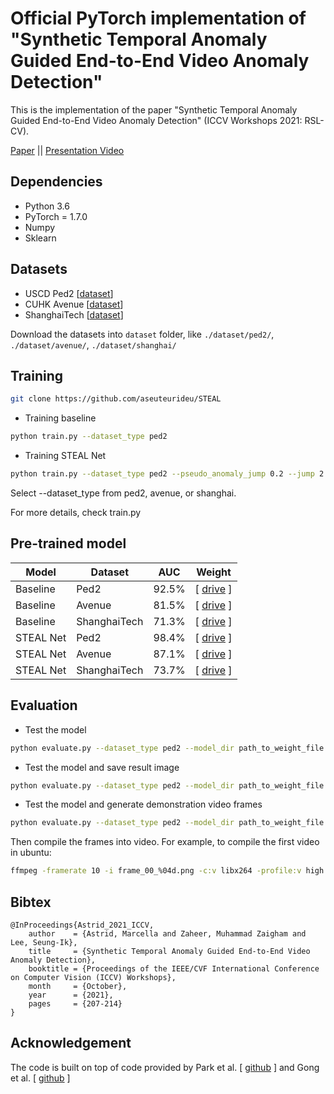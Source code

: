 # Official PyTorch implementation of "Synthetic Temporal Anomaly Guided End-to-End Video Anomaly Detection"
This is the implementation of the paper "Synthetic Temporal Anomaly Guided End-to-End Video Anomaly Detection" (ICCV Workshops 2021: RSL-CV).

[Paper](https://openaccess.thecvf.com/content/ICCV2021W/RSLCV/html/Astrid_Synthetic_Temporal_Anomaly_Guided_End-to-End_Video_Anomaly_Detection_ICCVW_2021_paper.html) || [Presentation Video](https://youtu.be/om7sY1hc3Dw)

## Dependencies
* Python 3.6
* PyTorch = 1.7.0 
* Numpy
* Sklearn

## Datasets
* USCD Ped2 [[dataset](https://drive.google.com/file/d/1vyMLa0Oz7fcFv0Fx_qLsnb5Jz-o4rGFx/view?usp=sharing)]
* CUHK Avenue [[dataset](https://drive.google.com/file/d/1m0qAVDY9AZKa7eebnuONtPBrD-49TpV3/view?usp=sharing)]
* ShanghaiTech [[dataset](https://drive.google.com/file/d/1vC4ZHikCnum7H3x5kkwNree4PdkEa-L_/view?usp=sharing)]

Download the datasets into ``dataset`` folder, like ``./dataset/ped2/``, ``./dataset/avenue/``, ``./dataset/shanghai/``

## Training
```bash
git clone https://github.com/aseuteurideu/STEAL
```

* Training baseline
```bash
python train.py --dataset_type ped2
```

* Training STEAL Net
```bash
python train.py --dataset_type ped2 --pseudo_anomaly_jump 0.2 --jump 2 3 4 5
```

Select --dataset_type from ped2, avenue, or shanghai.

For more details, check train.py


## Pre-trained model

| Model           | Dataset       | AUC           | Weight        |
| -------------- | ------------- | ------------- | ------------- | 
| Baseline | Ped2          |   92.5%       | [ [drive](https://drive.google.com/file/d/1KXagNmQyGDhAfTdqIhZ4Y8p67Xps0xq5/view?usp=sharing) ] |
| Baseline | Avenue        |   81.5%       | [ [drive](https://drive.google.com/file/d/1oj9LhD-QkjlvGQLseNNRP0mVwZSTMMKp/view?usp=sharing) ] |
| Baseline | ShanghaiTech  |   71.3%       | [ [drive](https://drive.google.com/file/d/13XVSrEIdgvbOcAt7kUITD6zXNuNF0e3R/view?usp=sharing) ] |
| STEAL Net  | Ped2          |   98.4%       | [ [drive](https://drive.google.com/file/d/1KtXnFhK_7U5JwQey6O4oglW_pXZcgy26/view?usp=sharing) ] |
| STEAL Net  | Avenue        |   87.1%       | [ [drive](https://drive.google.com/file/d/1saBF_5Hq2TGTveQTjEpZKnnm-nT5OeGH/view?usp=sharing) ] |
| STEAL Net  | ShanghaiTech  |   73.7%       | [ [drive](https://drive.google.com/file/d/18eiTRXMGRutgf6pu8nayfuRPWQOKPHnL/view?usp=sharing) ] |

## Evaluation
* Test the model
```bash
python evaluate.py --dataset_type ped2 --model_dir path_to_weight_file.pth
```
* Test the model and save result image
```bash
python evaluate.py --dataset_type ped2 --model_dir path_to_weight_file.pth --img_dir folder_path_to_save_image_results
```
* Test the model and generate demonstration video frames
```bash
python evaluate.py --dataset_type ped2 --model_dir path_to_weight_file.pth --vid_dir folder_path_to_save_video_results
```
Then compile the frames into video. For example, to compile the first video in ubuntu:
```bash
ffmpeg -framerate 10 -i frame_00_%04d.png -c:v libx264 -profile:v high -crf 20 -pix_fmt yuv420p video_00.mp4
```


## Bibtex
```
@InProceedings{Astrid_2021_ICCV,
    author    = {Astrid, Marcella and Zaheer, Muhammad Zaigham and Lee, Seung-Ik},
    title     = {Synthetic Temporal Anomaly Guided End-to-End Video Anomaly Detection},
    booktitle = {Proceedings of the IEEE/CVF International Conference on Computer Vision (ICCV) Workshops},
    month     = {October},
    year      = {2021},
    pages     = {207-214}
}
```

## Acknowledgement
The code is built on top of code provided by Park et al. [ [github](https://github.com/cvlab-yonsei/MNAD) ] and Gong et al. [ [github](https://github.com/donggong1/memae-anomaly-detection) ]
